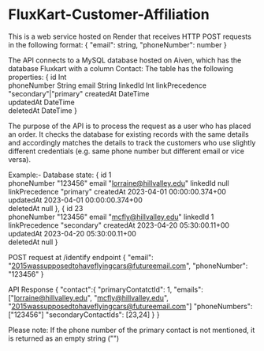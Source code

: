 # FluxKart-Customer-Affiliation

This is a web service hosted on Render that receives HTTP POST requests in the following format:
{
	"email": string,
	"phoneNumber": number
}

The API connects to a MySQL database hosted on Aiven, which has the database Fluxkart with a column Contact:
The table has the following properties:
{
	id                   Int                   
  phoneNumber          String
  email                String
  linkedId             Int 
  linkPrecedence       "secondary"|"primary"
  createdAt            DateTime              
  updatedAt            DateTime             
  deletedAt            DateTime
}

The purpose of the API is to process the request as a user who has placed an order. It checks the database for existing records with the same details and accordingly matches the details to track the customers who use slightly different credentials (e.g. same phone number but different email or vice versa).

Example:-
Database state:
{
	id                   1                   
  phoneNumber          "123456"
  email                "lorraine@hillvalley.edu"
  linkedId             null
  linkPrecedence       "primary"
  createdAt            2023-04-01 00:00:00.374+00              
  updatedAt            2023-04-01 00:00:00.374+00              
  deletedAt            null
},
{
	id                   23                   
  phoneNumber          "123456"
  email                "mcfly@hillvalley.edu"
  linkedId             1
  linkPrecedence       "secondary"
  createdAt            2023-04-20 05:30:00.11+00              
  updatedAt            2023-04-20 05:30:00.11+00              
  deletedAt            null
}

POST request at /identify endpoint
{
	"email": "2015wassupposedtohaveflyingcars@futureemail.com",
	"phoneNumber": "123456"
}

API Response
{
		"contact":{
			"primaryContatctId": 1,
			"emails": ["lorraine@hillvalley.edu", "mcfly@hillvalley.edu", "2015wassupposedtohaveflyingcars@futureemail.com"\]
			"phoneNumbers": ["123456"\]
			"secondaryContactIds": [23,24\]
		}
}

Please note: If the phone number of the primary contact is not mentioned, it is returned as an empty string ("")
